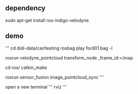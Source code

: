 ## dependency
sudo apt-get install ros-indigo-velodyne


## demo 
'''
cd didi-data/car/testing
rosbag play ford01.bag -l

rosrun velodyne_pointcloud transform_node _frame_id:=/map

cd ros/
catkin_make

rosrun sensor_fusion image_pointcloud_sync
'''

open a new terminal
'''
rviz
'''


